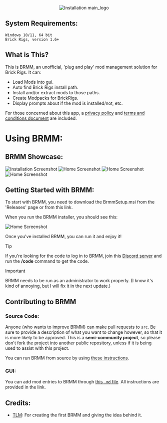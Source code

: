 <p align="center">
  <img src="https://github.com/ControllerPog/BRMM/blob/main/Assets/Img/main_logo.png" alt="Installation main_logo">
</p>

## System Requirements:

```
Windows 10/11, 64 bit
Brick Rigs, version 1.6+
```

## What is This?

This is BRMM, an unofficial, 'plug and play' mod management solution for Brick Rigs. It can:
- Load Mods into gui.
- Auto find Brick Rigs install path.
- Install and/or extract mods to those paths.
- Create Modpacks for BrickRigs.
- Display prompts about if the mod is installed/not, etc.
  
For those concerned about this app, a [privacy policy](https://github.com/ControllerPog/BRMM/blob/main/Assets/Documentation/PrivacyPolicy.md) and [terms and conditions document](https://github.com/ControllerPog/BRMM/blob/main/Assets/Documentation/T%26C.md) are included.

# Using BRMM:
## BRMM Showcase:

<img src="https://github.com/ControllerPog/BRMM/blob/main/Assets/Img/ss_brmm_home.PNG" alt="Installation Screenshot">
<img src="https://github.com/ControllerPog/BRMM/blob/main/Assets/Img/ss_brmm_mod_installation.PNG" alt="Home Screenshot">
<img src="https://github.com/ControllerPog/BRMM/blob/main/Assets/Img/ss_brmm_modpacks.PNG" alt="Home Screenshot">
<img src="https://github.com/ControllerPog/BRMM/blob/main/Assets/Img/ss_brmm_mods.PNG" alt="Home Screenshot">


## Getting Started with BRMM:

To start with BRMM, you need to download the BrmmSetup.msi from the 'Releases' page or from this link.

When you run the BRMM installer, you should see this:

<img src="https://github.com/ControllerPog/BRMM/blob/main/Assets/Img/ss_brmm_installator.PNG" alt="Home Screenshot">

Once you've installed BRMM, you can run it and enjoy it!

> [!TIP]
> If you're looking for the code to log in to BRMM, join this [Discord server](https://discord.gg/JnhTBsAgqv) and run the **/code** command to get the code.

> [!IMPORTANT]
> BRMM needs to be run as an administrator to work properly.
> (I know it's kind of annoying, but I will fix it in the next update.)

## Contributing to BRMM

### Source Code:

Anyone (who wants to improve BRMM) can make pull requests to `src`. Be sure to provide a description of what you want to change however, so that it is more likely to be approved. This is a **semi-community project**, so please don't fork the project into another public repository, unless if it is being used to assist with this project.

You can run BRMM from source by using [these instructions](https://github.com/anonymous-editor/BRMM/blob/main/Documentation/SOURCECODE.md).

### GUI:

You can add mod entries to BRMM through [this `.md` file](https://github.com/anonymous-editor/BRMM/blob/main/Documentation/JSONEDITING.md). All instructions are provided in the link.

## Credits:
- [TLM](https://github.com/anonymous-editor): For creating the first BRMM and giving the idea behind it.


